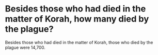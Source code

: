 # Besides those who had died in the matter of Korah, how many died by the plague?

Besides those who had died in the matter of Korah, those who died by the plague were 14,700.
